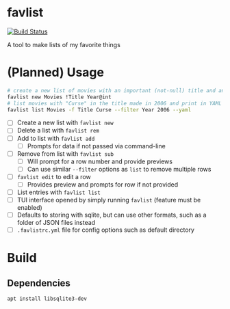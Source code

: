# favlist
[![Build Status](https://travis-ci.com/spenserblack/favlist.svg?branch=master)](https://travis-ci.com/spenserblack/favlist)

A tool to make lists of my favorite things

# (Planned) Usage
```bash
# create a new list of movies with an important (not-null) title and an integer year
favlist new Movies !Title Year@int
# list movies with "Curse" in the title made in 2006 and print in YAML format
favlist list Movies -f Title Curse --filter Year 2006 --yaml
```
- [ ] Create a new list with `favlist new`
- [ ] Delete a list with `favlist rem`
- [ ] Add to list with `favlist add`
  - [ ] Prompts for data if not passed via command-line
- [ ] Remove from list with `favlist sub`
  - [ ] Will prompt for a row number and provide previews
  - [ ] Can use similar `--filter` options as `list` to remove multiple rows
- [ ] `favlist edit` to edit a row
  - [ ] Provides preview and prompts for row if not provided
- [ ] List entries with `favlist list`
- [ ] TUI interface opened by simply running `favlist` (feature must be enabled)
- [ ] Defaults to storing with sqlite, but can use other formats, such as a folder of JSON files instead
- [ ] `.favlistrc.yml` file for config options such as default directory

# Build
## Dependencies
```bash
apt install libsqlite3-dev
```
